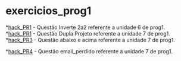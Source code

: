 # exercicios_prog1
*[hack_PR1](https://github.com/Arthurnevs/hack_PR1) - Questão Inverte 2a2 referente a unidade 6 de prog1.  
*[hack_PR1](https://github.com/Arthurnevs/hack_PR2) - Questão Dupla Projeto referente a unidade 7 de prog1.
*[hack_PR3](https://github.com/Arthurnevs/hack_PR3) - Questão abaixo e acima referente a unidade 7 de prog1.

*[hack_PR4](https://github.com/Arthurnevs/hack_PR4) - Questão email_perdido referente a unidade 7 de prog1.
